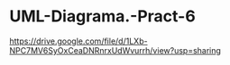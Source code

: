 # UML-Diagrama.-Pract-6
https://drive.google.com/file/d/1LXb-NPC7MV6SyOxCeaDNRnrxUdWvurrh/view?usp=sharing
